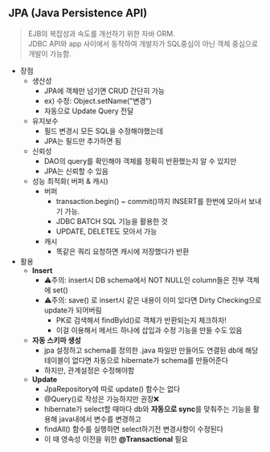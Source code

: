 ## JPA (Java Persistence API)
> EJB의 복잡성과 속도를 개선하기 위한 자바 ORM.<br>
> JDBC API와 app 사이에서 동작하여 개발자가 SQL중심이 아닌 객체 중심으로 개발이 가능함.
* 장점
  * 생산성
    * JPA에 객체만 넘기면 CRUD 간단히 가능
    * ex) 수정: Object.setName("변경")
    * 자동으로 Update Query 전달
  * 유지보수
    * 필드 변경시 모든 SQL을 수정해야했는데
    * JPA는 필드만 추가하면 됨
  * 신뢰성
    * DAO의 query를 확인해야 객체를 정확히 반환했는지 알 수 있지만
    * JPA는 신뢰할 수 있음
  * 성능 최적화( 버퍼 & 캐시)
    * 버퍼
      * transaction.begin() ~ commit()까지 INSERT를 한번에 모아서 보내기 가능.
      * JDBC BATCH SQL 기능을 활용한 것
      * UPDATE, DELETE도 모아서 가능
    * 캐시
      * 똑같은 쿼리 요청하면 캐시에 저장했다가 반환
* 활용
  * **Insert**
    * ⚠️주의: insert시 DB schema에서 NOT NULL인 column들은 전부 객체에 set()
    * ⚠️주의: save() 로 insert시 같은 내용이 이미 있다면 Dirty Checking으로 update가 되어버림
      * PK로 검색해서 findById()로 객체가 반환되는지 체크하자!
      * 이걸 이용해서 메서드 하나에 삽입과 수정 기능을 만들 수도 있음
  * **자동 스키마 생성**
    * jpa 설정하고 schema를 정의한 .java 파일만 만들어도 연결된 db에 해당 테이블이 없다면 자동으로 hibernate가 schema를 만들어준다
    * 하지만, 관계설정은 수정해야함
  * __Update__
    * JpaRepository에 따로 update() 함수는 없다
    * @Query()로 작성은 가능하지만 권장❌
    * hibernate가 select할 때마다 db와 **자동으로 sync**를 맞춰주는 기능을 활용해 java내에서 변수를 변경하고
    * findAll() 함수를 실행하면 select하기전 변경사항이 수정된다
    * 이 때 영속성 이전을 위한 **@Transactional** 필요
  